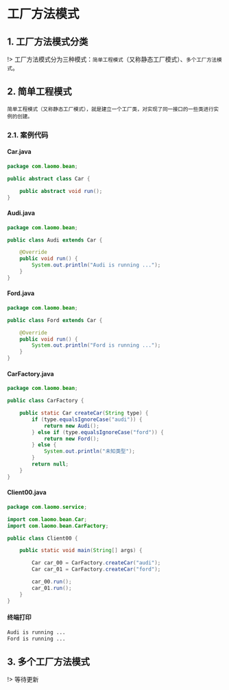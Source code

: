 # 工厂方法模式

## 1. 工厂方法模式分类

!> 工厂方法模式分为三种模式：`简单工程模式`（又称静态工厂模式）、`多个工厂方法模式`。

## 2. 简单工程模式

	简单工程模式（又称静态工厂模式），就是建立一个工厂类，对实现了同一接口的一些类进行实例的创建。

### 2.1. 案例代码
#### Car.java
```java
package com.laomo.bean;

public abstract class Car {

	public abstract void run();
}
```
#### Audi.java
```java
package com.laomo.bean;

public class Audi extends Car {

	@Override
	public void run() {
		System.out.println("Audi is running ...");
	}
}
```
#### Ford.java
```java
package com.laomo.bean;

public class Ford extends Car {

	@Override
	public void run() {
		System.out.println("Ford is running ...");
	}
}
```
#### CarFactory.java
```java
package com.laomo.bean;

public class CarFactory {

	public static Car createCar(String type) {
		if (type.equalsIgnoreCase("audi")) {
			return new Audi();
		} else if (type.equalsIgnoreCase("ford")) {
			return new Ford();
		} else {
			System.out.println("未知类型");
		}
		return null;
	}
}
```
#### Client00.java
```java
package com.laomo.service;

import com.laomo.bean.Car;
import com.laomo.bean.CarFactory;

public class Client00 {

	public static void main(String[] args) {

		Car car_00 = CarFactory.createCar("audi");
		Car car_01 = CarFactory.createCar("ford");

		car_00.run();
		car_01.run();
	}
}
```
#### 终端打印
```bash
Audi is running ...
Ford is running ...
```

## 3. 多个工厂方法模式

!> 等待更新